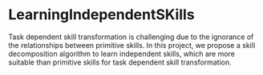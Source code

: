 # LearningIndependentSKills
Task dependent skill transformation is challenging due to the ignorance of the relationships between primitive skills. In this project, we propose a skill decomposition algorithm to learn independent skills, which are more suitable than primitive skills for task dependent skill transformation.
